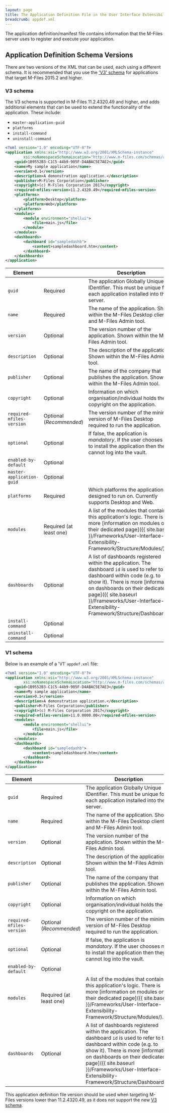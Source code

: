 ```yaml
---
layout: page
title: The Application Definition File in the User Interface Extensibility Framework
breadcrumb: appdef.xml
---
```


The application definition/manifest file contains information that the M-Files server uses to register and execute your application.

## Application Definition Schema Versions

<p class="note warning">There are two versions of the XML that can be used, each using a different schema.  It is recommended that you use the <a href="#v3-schema">'V3' schema</a> for applications that target M-Files 2015.2 and higher.</p>

### V3 schema

The V3 schema is supported in M-Files 11.2.4320.49 and higher, and adds additional elements that can be used to extend the functionality of the application.  These include:

* `master-application-guid`
* `platforms`
* `install-command`
* `uninstall-command`

```xml
<?xml version="1.0" encoding="UTF-8"?>
<application xmlns:xsi="http://www.w3.org/2001/XMLSchema-instance"
		xsi:noNamespaceSchemaLocation="http://www.m-files.com/schemas/appdef-client-v3.xsd">
	<guid>1B9552B3-C1C5-44b9-905F-D4ABAC5E7AE2</guid>	
	<name>My sample application</name>
	<version>0.1</version>
	<description>A demonstration application.</description>
	<publisher>M-Files Corporation</publisher>
	<copyright>(c) M-Files Corporation 2017</copyright>
	<required-mfiles-version>11.2.4320.49</required-mfiles-version>
	<platforms>
		<platform>Desktop</platform>
		<platform>Web</platform>
	</platforms>
	<modules>
		<module environment="shellui">
			<file>main.js</file>
		</module>
	</modules>
	<dashboards>
		<dashboard id="sampledashb">
			<content>sampledashboard.htm</content>
		</dashboard>
	</dashboards>
</application>
```

 Element | | Description
 --- | --- | ---
 `guid` | Required | The application Globally Unique IDentifier.  This must be unique for each application installed into the server.
 `name` | Required | The name of the application.  Shown within the M-Files Desktop client and M-Files Admin tool.
 `version` | Optional | The version number of the application.  Shown within the M-Files Admin tool.
 `description` | Optional | The description of the application.  Shown within the M-Files Admin tool.
 `publisher` | Optional | The name of the company that publishes the application.  Shown within the M-Files Admin tool.
 `copyright` | Optional | Information on which organisation/individual holds the copyright on the application.
 `required-mfiles-version` | Optional (_Recommended_) | The version number of the minimum version of M-Files Desktop required to run the application.
 `optional` | Optional | If false, the application is *mandatory*.  If the user chooses not to install the application then they cannot log into the vault.
 `enabled-by-default` | Optional |
 `master-application-guid` | Optional | 
 `platforms` | Required | Which platforms the application is designed to run on.  Currently supports Desktop and Web.
 `modules` | Required (at least one) | A list of the modules that contain this application's logic.  There is more [information on modules on their dedicated page]({{ site.baseurl }}/Frameworks/User-Interface-Extensibility-Framework/Structure/Modules/).
`dashboards` | Optional | A list of dashboards registered within the application.  The dashboard `id` is used to refer to the dashboard within code (e.g. to show it).  There is more [information on dashboards on their dedicated page]({{ site.baseurl }}/Frameworks/User-Interface-Extensibility-Framework/Structure/Dashboards/).
`install-command` | Optional |
`uninstall-command` | Optional | 

### V1 schema

Below is an example of a 'V1' `appdef.xml` file:

```xml
<?xml version="1.0" encoding="UTF-8"?>
<application xmlns:xsi="http://www.w3.org/2001/XMLSchema-instance"
		xsi:noNamespaceSchemaLocation="http://www.m-files.com/schemas/appdef.xsd">
	<guid>1B9552B3-C1C5-44b9-905F-D4ABAC5E7AE3</guid>	
	<name>My sample application</name>
	<version>0.1</version>
	<description>A demonstration application.</description>
	<publisher>M-Files Corporation</publisher>
	<copyright>(c) M-Files Corporation 2017</copyright>
	<required-mfiles-version>11.0.0000.00</required-mfiles-version>
	<modules>
		<module environment="shellui">
			<file>main.js</file>
		</module>
	</modules>
	<dashboards>
		<dashboard id="sampledashb">
			<content>sampledashboard.htm</content>
		</dashboard>
	</dashboards>
</application>
```

 Element | | Description
 --- | --- | ---
 `guid` | Required | The application Globally Unique IDentifier.  This must be unique for each application installed into the server.
 `name` | Required | The name of the application.  Shown within the M-Files Desktop client and M-Files Admin tool.
 `version` | Optional | The version number of the application.  Shown within the M-Files Admin tool.
 `description` | Optional | The description of the application.  Shown within the M-Files Admin tool.
 `publisher` | Optional | The name of the company that publishes the application.  Shown within the M-Files Admin tool.
 `copyright` | Optional | Information on which organisation/individual holds the copyright on the application.
 `required-mfiles-version` | Optional (_Recommended_) | The version number of the minimum version of M-Files Desktop required to run the application.
 `optional` | Optional | If false, the application is *mandatory*.  If the user chooses not to install the application then they cannot log into the vault.
 `enabled-by-default` | Optional |
 `modules` | Required (at least one) | A list of the modules that contain this application's logic.  There is more [information on modules on their dedicated page]({{ site.baseurl }}/Frameworks/User-Interface-Extensibility-Framework/Structure/Modules/).
`dashboards` | Optional | A list of dashboards registered within the application.  The dashboard `id` is used to refer to the dashboard within code (e.g. to show it).  There is more [information on dashboards on their dedicated page]({{ site.baseurl }}/Frameworks/User-Interface-Extensibility-Framework/Structure/Dashboards/).


<p class="note">This application definition file version should be used when targeting M-Files versions lower than 11.2.4320.49, as it does not support the new <a href="{{ site.baseurl }}/Frameworks/User-Interface-Extensibility-Framework/Structure/AppDef/#v3-schema">V3 schema</a>.</p>